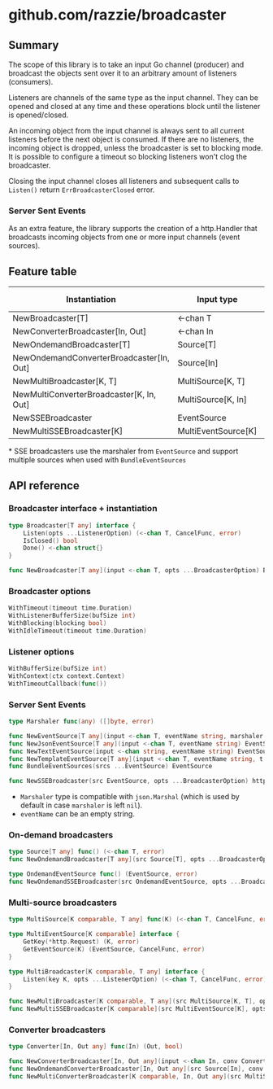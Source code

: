 # github.com/razzie/broadcaster

## Summary
The scope of this library is to take an input Go channel (producer) and broadcast the objects sent over it to an arbitrary amount of listeners (consumers).

Listeners are channels of the same type as the input channel. They can be opened and closed at any time and these operations block until the listener is opened/closed.

An incoming object from the input channel is always sent to all current listeners before the next object is consumed. If there are no listeners, the incoming object is dropped, unless the broadcaster is set to blocking mode. It is possible to configure a timeout so blocking listeners won't clog the broadcaster.

Closing the input channel closes all listeners and subsequent calls to ``Listen()`` return ``ErrBroadcasterClosed`` error.

### Server Sent Events
As an extra feature, the library supports the creation of a http.Handler that broadcasts incoming objects from one or more input channels (event sources).

## Feature table
| Instantiation                            | Input type          | On-demand | Multi-source | Converter | SSE |
| ---------------------------------------- | ------------------- | --------- | ------------ | --------- | --- |
| NewBroadcaster[T]                        | <-chan T            | no        | no           | no        | no  |
| NewConverterBroadcaster[In, Out]         | <-chan In           | no        | no           | yes       | no  |
| NewOndemandBroadcaster[T]                | Source[T]           | yes       | no           | no        | no  |
| NewOndemandConverterBroadcaster[In, Out] | Source[In]          | yes       | no           | yes       | no  |
| NewMultiBroadcaster[K, T]                | MultiSource[K, T]   | yes       | yes          | no        | no  |
| NewMultiConverterBroadcaster[K, In, Out] | MultiSource[K, In]  | yes       | yes          | yes       | no  |
| NewSSEBroadcaster                        | EventSource         | no        | yes*         | yes*      | yes |
| NewMultiSSEBroadcaster[K]                | MultiEventSource[K] | yes       | yes          | yes*      | yes |

\* SSE broadcasters use the marshaler from `EventSource` and support multiple sources when used with `BundleEventSources`

## API reference
### Broadcaster interface + instantiation
```go
type Broadcaster[T any] interface {
	Listen(opts ...ListenerOption) (<-chan T, CancelFunc, error)
	IsClosed() bool
	Done() <-chan struct{}
}

func NewBroadcaster[T any](input <-chan T, opts ...BroadcasterOption) Broadcaster[T]
```

### Broadcaster options
```go
WithTimeout(timeout time.Duration)
WithListenerBufferSize(bufSize int)
WithBlocking(blocking bool)
WithIdleTimeout(timeout time.Duration)
```

### Listener options
```go
WithBufferSize(bufSize int)
WithContext(ctx context.Context)
WithTimeoutCallback(func())
```

### Server Sent Events
```go
type Marshaler func(any) ([]byte, error)

func NewEventSource[T any](input <-chan T, eventName string, marshaler Marshaler) EventSource
func NewJsonEventSource[T any](input <-chan T, eventName string) EventSource
func NewTextEventSource(input <-chan string, eventName string) EventSource
func NewTemplateEventSource[T any](input <-chan T, eventName string, t *template.Template, templateName string) EventSource
func BundleEventSources(srcs ...EventSource) EventSource

func NewSSEBroadcaster(src EventSource, opts ...BroadcasterOption) http.Handler
```
* `Marshaler` type is compatible with `json.Marshal` (which is used by default in case `marshaler` is left `nil`).
* `eventName` can be an empty string.

### On-demand broadcasters
```go
type Source[T any] func() (<-chan T, error)
func NewOndemandBroadcaster[T any](src Source[T], opts ...BroadcasterOption) Broadcaster[T]

type OndemandEventSource func() (EventSource, error)
func NewOndemandSSEBroadcaster(src OndemandEventSource, opts ...BroadcasterOption) http.Handler
```

### Multi-source broadcasters
```go
type MultiSource[K comparable, T any] func(K) (<-chan T, CancelFunc, error)

type MultiEventSource[K comparable] interface {
	GetKey(*http.Request) (K, error)
	GetEventSource(K) (EventSource, CancelFunc, error)
}

type MultiBroadcaster[K comparable, T any] interface {
	Listen(key K, opts ...ListenerOption) (<-chan T, CancelFunc, error)
}

func NewMultiBroadcaster[K comparable, T any](src MultiSource[K, T], opts ...BroadcasterOption) MultiBroadcaster[K, T]
func NewMultiSSEBroadcaster[K comparable](src MultiEventSource[K], opts ...BroadcasterOption) http.Handler
```

### Converter broadcasters
```go
type Converter[In, Out any] func(In) (Out, bool)

func NewConverterBroadcaster[In, Out any](input <-chan In, conv Converter[In, Out], opts ...BroadcasterOption) Broadcaster[Out]
func NewOndemandConverterBroadcaster[In, Out any](src Source[In], conv Converter[In, Out], opts ...BroadcasterOption) Broadcaster[Out]
func NewMultiConverterBroadcaster[K comparable, In, Out any](src MultiSource[K, In], conv Converter[In, Out], opts ...BroadcasterOption) MultiBroadcaster[K, Out]
```
